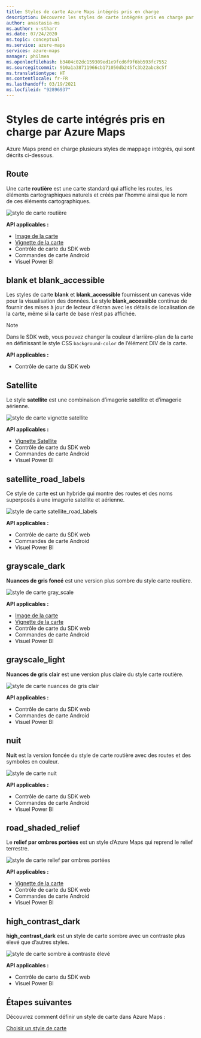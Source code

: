 ```yaml
---
title: Styles de carte Azure Maps intégrés pris en charge
description: Découvrez les styles de carte intégrés pris en charge par Azure Maps, comme route, blank_accessible, satellite, satellite_road_labels, road_shaded_relief et nuit.
author: anastasia-ms
ms.author: v-stharr
ms.date: 07/24/2020
ms.topic: conceptual
ms.service: azure-maps
services: azure-maps
manager: philmea
ms.openlocfilehash: b3404c02dc159309ed1e9fcd6f9f6bb593fc7552
ms.sourcegitcommit: 910a1a38711966cb171050db245fc3b22abc8c5f
ms.translationtype: HT
ms.contentlocale: fr-FR
ms.lasthandoff: 03/19/2021
ms.locfileid: "92896937"
---
```

# <a name="azure-maps-supported-built-in-map-styles"></a>Styles de carte intégrés pris en charge par Azure Maps

Azure Maps prend en charge plusieurs styles de mappage intégrés, qui sont décrits ci-dessous.

## <a name="road"></a>Route

Une carte **routière** est une carte standard qui affiche les routes, les éléments cartographiques naturels et créés par l’homme ainsi que le nom de ces éléments cartographiques.

![style de carte routière](./media/supported-map-styles/road.png)

**API applicables :**

* [Image de la carte](/rest/api/maps/render/getmapimage)
* [Vignette de la carte](/rest/api/maps/render/getmaptile)
* Contrôle de carte du SDK web
* Commandes de carte Android
* Visuel Power BI

## <a name="blank-and-blank_accessible"></a>blank et blank_accessible

Les styles de carte **blank** et **blank_accessible** fournissent un canevas vide pour la visualisation des données. Le style **blank_accessible** continue de fournir des mises à jour de lecteur d’écran avec les détails de localisation de la carte, même si la carte de base n’est pas affichée.

> [!Note]
> Dans le SDK web, vous pouvez changer la couleur d’arrière-plan de la carte en définissant le style CSS `background-color` de l’élément DIV de la carte.

**API applicables :**

* Contrôle de carte du SDK web

## <a name="satellite"></a>Satellite

Le style **satellite** est une combinaison d’imagerie satellite et d’imagerie aérienne.

![style de carte vignette satellite](./media/supported-map-styles/satellite.png)

**API applicables :**

* [Vignette Satellite](/rest/api/maps/render/getmapimagerytilepreview)
* Contrôle de carte du SDK web
* Commandes de carte Android
* Visuel Power BI

## <a name="satellite_road_labels"></a>satellite_road_labels

Ce style de carte est un hybride qui montre des routes et des noms superposés à une imagerie satellite et aérienne.

![style de carte satellite_road_labels](./media/supported-map-styles/satellite-road-labels.png)

**API applicables :**

* Contrôle de carte du SDK web
* Commandes de carte Android
* Visuel Power BI

## <a name="grayscale_dark"></a>grayscale_dark

**Nuances de gris foncé** est une version plus sombre du style carte routière.

![style de carte gray_scale](./media/supported-map-styles/grayscale-dark.png)

**API applicables :**

* [Image de la carte](/rest/api/maps/render/getmapimage)
* [Vignette de la carte](/rest/api/maps/render/getmaptile)
* Contrôle de carte du SDK web
* Commandes de carte Android
* Visuel Power BI

## <a name="grayscale_light"></a>grayscale_light

**Nuances de gris clair** est une version plus claire du style carte routière.

![style de carte nuances de gris clair](./media/supported-map-styles/grayscale-light.png)

**API applicables :**
* Contrôle de carte du SDK web
* Commandes de carte Android
* Visuel Power BI

## <a name="night"></a>nuit

**Nuit** est la version foncée du style de carte routière avec des routes et des symboles en couleur.

![style de carte nuit](./media/supported-map-styles/night.png)

**API applicables :**

* Contrôle de carte du SDK web
* Commandes de carte Android
* Visuel Power BI

## <a name="road_shaded_relief"></a>road_shaded_relief

Le **relief par ombres portées** est un style d’Azure Maps qui reprend le relief terrestre.

![style de carte relief par ombres portées](./media/supported-map-styles/shaded-relief.png)

**API applicables :**

* [Vignette de la carte](/rest/api/maps/render/getmaptile)
* Contrôle de carte du SDK web
* Commandes de carte Android
* Visuel Power BI

## <a name="high_contrast_dark"></a>high_contrast_dark

**high_contrast_dark** est un style de carte sombre avec un contraste plus élevé que d’autres styles.

![style de carte sombre à contraste élevé](./media/supported-map-styles/high-contrast-dark.png)

**API applicables :**

* Contrôle de carte du SDK web
* Visuel Power BI

## <a name="next-steps"></a>Étapes suivantes

Découvrez comment définir un style de carte dans Azure Maps :

[Choisir un style de carte](./choose-map-style.md)